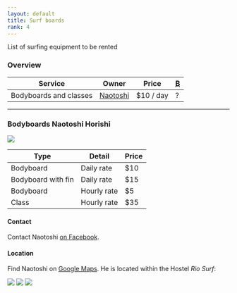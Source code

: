 ```yaml
---
layout: default
title: Surf boards
rank: 4
---
```

List of surfing equipment to be rented

### Overview

| Service | Owner | Price | <abbr title="Accepts Bitcoin?">₿</abbr> |
| --- | --- | --- | --- |
| Bodyboards and classes | [Naotoshi](#bodyboards-naotoshi-horishi) | $10 / day | ? |

---

### Bodyboards Naotoshi Horishi

![](assets/naotoshi/NaotoshiBodyboards.jpg)

| Type | Detail | Price |
| --- | --- | --- |
| Bodyboard | Daily rate | $10 |
| Bodyboard with fin | Daily rate | $15 |
| Bodyboard | Hourly rate | $5 |
| Class | Hourly rate | $35 |

#### Contact
Contact Naotoshi [on Facebook](https://www.facebook.com/crazymindstattoo).

#### Location
Find Naotoshi on [Google Maps](https://maps.app.goo.gl/NyyhgNDhKvLxTzCv8).
He is located within the Hostel *Rio Surf*:

![](assets/naotoshi/RioSurfLocation1Small.jpg)
![](assets/naotoshi/RioSurfLocation2Small.jpg)
![](assets/naotoshi/RioSurfLocation3Small.jpg)

